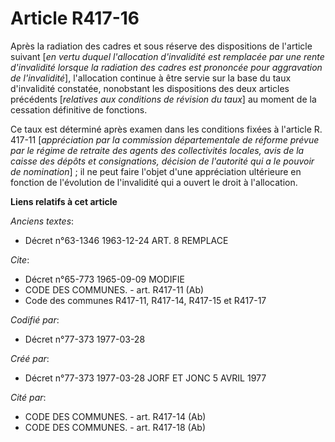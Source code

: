 # Article R417-16

Après la radiation des cadres et sous réserve des dispositions de l'article suivant [*en vertu duquel l'allocation
d'invalidité est remplacée par une rente d'invalidité lorsque la radiation des cadres est prononcée pour aggravation de
l'invalidité*], l'allocation continue à être servie sur la base du taux d'invalidité constatée, nonobstant les dispositions
des deux articles précédents [*relatives aux conditions de révision du taux*] au moment de la cessation définitive de
fonctions.

Ce taux est déterminé après examen dans les conditions fixées à l'article R. 417-11 [*appréciation par la commission
départementale de réforme prévue par le régime de retraite des agents des collectivités locales, avis de la caisse des dépôts
et consignations, décision de l'autorité qui a le pouvoir de nomination*] ; il ne peut faire l'objet d'une appréciation
ultérieure en fonction de l'évolution de l'invalidité qui a ouvert le droit à l'allocation.

**Liens relatifs à cet article**

_Anciens textes_:

  - Décret n°63-1346 1963-12-24 ART. 8 REMPLACE

_Cite_:

  - Décret n°65-773 1965-09-09 MODIFIE
  - CODE DES COMMUNES. - art. R417-11 (Ab)
  - Code des communes R417-11, R417-14, R417-15 et R417-17

_Codifié par_:

  - Décret n°77-373 1977-03-28

_Créé par_:

  - Décret n°77-373 1977-03-28 JORF ET JONC 5 AVRIL 1977

_Cité par_:

  - CODE DES COMMUNES. - art. R417-14 (Ab)
  - CODE DES COMMUNES. - art. R417-18 (Ab)
